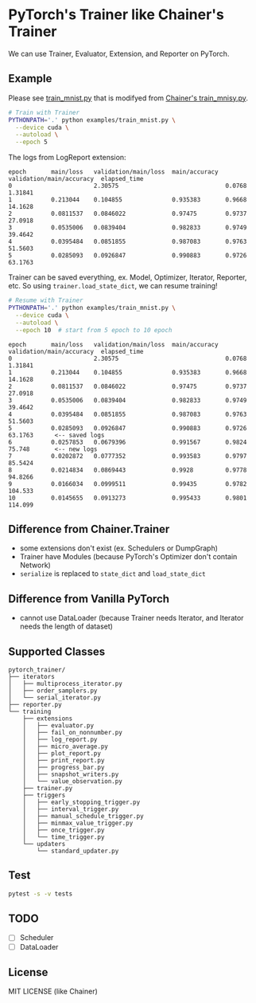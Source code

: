 # PyTorch's Trainer like Chainer's Trainer

We can use Trainer, Evaluator, Extension, and Reporter on PyTorch.

## Example
Please see [train_mnist.py](examples/train_mnist.py) that is modifyed from [Chainer's train_mnisy.py](https://github.com/chainer/chainer/blob/a45b262a4a9390044818a1d3f8cf029257ebc004/examples/mnist/train_mnist.py).
```bash
# Train with Trainer
PYTHONPATH='.' python examples/train_mnist.py \
  --device cuda \
  --autoload \
  --epoch 5
```

The logs from LogReport extension:
```
epoch       main/loss   validation/main/loss  main/accuracy  validation/main/accuracy  elapsed_time
0                       2.30575                              0.0768                    1.31841
1           0.213044    0.104855              0.935383       0.9668                    14.1628
2           0.0811537   0.0846022             0.97475        0.9737                    27.0918
3           0.0535006   0.0839404             0.982833       0.9749                    39.4642
4           0.0395484   0.0851855             0.987083       0.9763                    51.5603
5           0.0285093   0.0926847             0.990883       0.9726                    63.1763
```

Trainer can be saved everything, ex. Model, Optimizer, Iterator, Reporter, etc.
So using `trainer.load_state_dict`, we can resume training!
```bash
# Resume with Trainer
PYTHONPATH='.' python examples/train_mnist.py \
  --device cuda \
  --autoload \
  --epoch 10  # start from 5 epoch to 10 epoch
```
```
epoch       main/loss   validation/main/loss  main/accuracy  validation/main/accuracy  elapsed_time
0                       2.30575                              0.0768                    1.31841
1           0.213044    0.104855              0.935383       0.9668                    14.1628
2           0.0811537   0.0846022             0.97475        0.9737                    27.0918
3           0.0535006   0.0839404             0.982833       0.9749                    39.4642
4           0.0395484   0.0851855             0.987083       0.9763                    51.5603
5           0.0285093   0.0926847             0.990883       0.9726                    63.1763      <-- saved logs 
6           0.0257853   0.0679396             0.991567       0.9824                    75.748       <-- new logs
7           0.0202872   0.0777352             0.993583       0.9797                    85.5424
8           0.0214834   0.0869443             0.9928         0.9778                    94.8266
9           0.0166034   0.0999511             0.99435        0.9782                    104.533
10          0.0145655   0.0913273             0.995433       0.9801                    114.099
```

## Difference from Chainer.Trainer
* some extensions don't exist (ex. Schedulers or DumpGraph) 
* Trainer have Modules (because PyTorch's Optimizer don't contain Network)
* `serialize` is replaced to `state_dict` and `load_state_dict`

## Difference from Vanilla PyTorch
* cannot use DataLoader (because Trainer needs Iterator, and Iterator needs the length of dataset)

## Supported Classes
```
pytorch_trainer/
├── iterators
│   ├── multiprocess_iterator.py
│   ├── order_samplers.py
│   └── serial_iterator.py
├── reporter.py
└── training
    ├── extensions
    │   ├── evaluator.py
    │   ├── fail_on_nonnumber.py
    │   ├── log_report.py
    │   ├── micro_average.py
    │   ├── plot_report.py
    │   ├── print_report.py
    │   ├── progress_bar.py
    │   ├── snapshot_writers.py
    │   └── value_observation.py
    ├── trainer.py
    ├── triggers
    │   ├── early_stopping_trigger.py
    │   ├── interval_trigger.py
    │   ├── manual_schedule_trigger.py
    │   ├── minmax_value_trigger.py
    │   ├── once_trigger.py
    │   └── time_trigger.py
    └── updaters
        └── standard_updater.py
```

## Test
```bash
pytest -s -v tests
```

## TODO

- [ ] Scheduler
- [ ] DataLoader

## License

MIT LICENSE (like Chainer)
